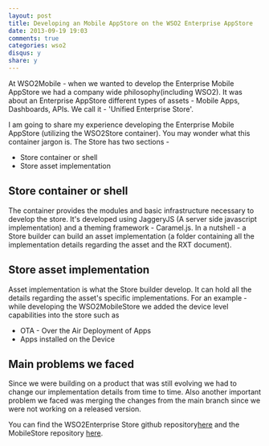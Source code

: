 ```yaml
---
layout: post
title: Developing an Mobile AppStore on the WSO2 Enterprise AppStore
date: 2013-09-19 19:03
comments: true
categories: wso2
disqus: y
share: y
---
```

At WSO2Mobile - when we wanted to develop the Enterprise Mobile AppStore we had a company wide philosophy(including WSO2). It was about an Enterprise AppStore different types of assets - Mobile Apps, Dashboards, APIs. We call it - 'Unified Enterprise Store'. 

I am going to share my experience developing the Enterprise Mobile AppStore (utilizing the WSO2Store container). You may wonder what this container jargon is. The Store has two sections -
<!-- more -->
* Store container or shell 
* Store asset implementation 

## Store container or shell 
The container provides the modules and basic infrastructure necessary to develop the store. It's developed using JaggeryJS (A server side javascript implementation) and a theming framework - Caramel.js. 
In a nutshell - a Store builder can build an asset implementation (a folder containing all the implementation details regarding the asset and the RXT document).  

## Store asset implementation
Asset implementation is what the Store builder develop. It can hold all the details regarding the asset's specific implementations. For an example - while developing the WSO2MobileStore we added the device level capabilities into the store such as 
* OTA - Over the Air Deployment of Apps
* Apps installed on the Device

## Main problems we faced
Since we were building on a product that was still evolving we had to change our implementation details from time to time. Also another important problem we faced was merging the changes from the main branch since we were not working on a released version. 

You can find the WSO2Enterprise Store github repository[here](https://github.com/wso2/enterprise-store) and the MobileStore repository [here](https://github.com/WSO2Mobile/mobilestore). 